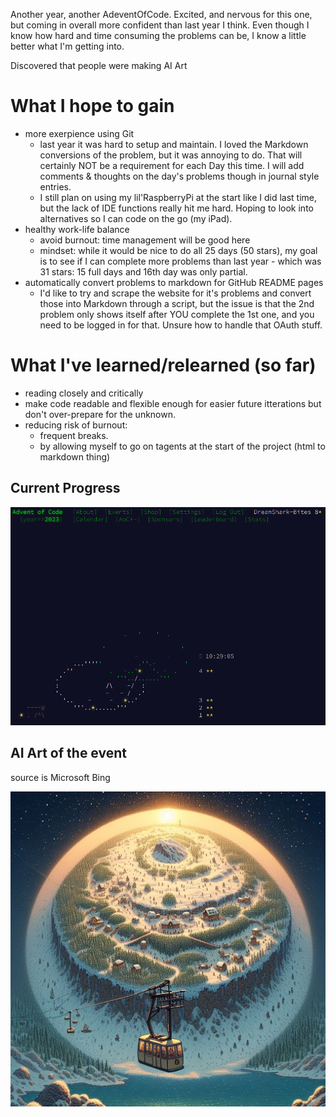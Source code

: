 Another year, another AdeventOfCode. 
Excited, and nervous for this one, but coming in overall more confident than last year I think. Even though I know how hard and time consuming the problems can be, I know a little better what I'm getting into. 

Discovered that people were making AI Art

# What I hope to gain
- more exerpience using Git
	- last year it was hard to setup and maintain. I loved the Markdown conversions of the problem, but it was annoying to do. That will certainly NOT be a requirement for each Day this time. I will add comments & thoughts on the day's problems though in journal style entries. 
	- I still plan on using my lil'RaspberryPi at the start like I did last time, but the lack of IDE functions really hit me hard. Hoping to look into alternatives so I can code on the go (my iPad). 
- healthy work-life balance
	- avoid burnout: time management will be good here
	- mindset: while it would be nice to do all 25 days (50 stars), my goal is to see if I can complete more problems than last year - which was 31 stars: 15 full days and 16th day was only partial. 
- automatically convert problems to markdown for GitHub README pages
	- I'd like to try and scrape the website for it's problems and convert those into Markdown through a script, but the issue is that the 2nd problem only shows itself after YOU complete the 1st one, and you need to be logged in for that. Unsure how to handle that OAuth stuff.
 
# What I've learned/relearned (so far)
- reading closely and critically
- make code readable and flexible enough for easier future itterations but don't over-prepare for the unknown.
- reducing risk of burnout: 
	- frequent breaks. 
	- by allowing myself to go on tagents at the start of the project (html to markdown thing)

## Current Progress
![current progress](./current_progress.png)

## AI Art of the event
source is Microsoft Bing

![test](./AdventOfCode_2023.jpg)
